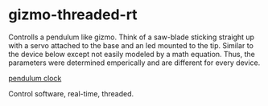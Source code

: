 gizmo-threaded-rt
=================

Controlls a pendulum like gizmo. Think of a saw-blade sticking straight up with a servo attached to the base and an led mounted to the tip. Similar to the device below except not easily modeled by a math equation. Thus, the parameters were determined emperically and are different for every device.

[pendulum clock](https://c2.staticflickr.com/4/3003/2529145035_c7f26737d9.jpg)

Control software, real-time, threaded.
